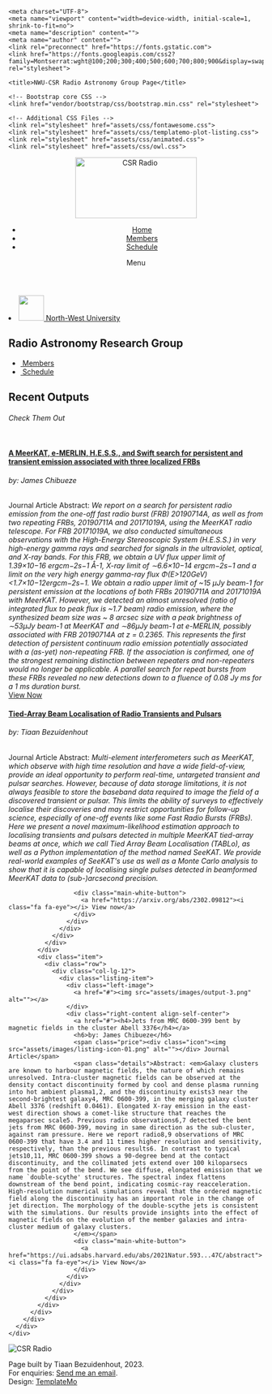 
<!DOCTYPE html>
<html lang="en">

  <head>

    <meta charset="UTF-8">
    <meta name="viewport" content="width=device-width, initial-scale=1, shrink-to-fit=no">
    <meta name="description" content="">
    <meta name="author" content="">
    <link rel="preconnect" href="https://fonts.gstatic.com">
    <link href="https://fonts.googleapis.com/css2?family=Montserrat:wght@100;200;300;400;500;600;700;800;900&display=swap" rel="stylesheet">

    <title>NWU-CSR Radio Astronomy Group Page</title>

    <!-- Bootstrap core CSS -->
    <link href="vendor/bootstrap/css/bootstrap.min.css" rel="stylesheet">

    <!-- Additional CSS Files -->
    <link rel="stylesheet" href="assets/css/fontawesome.css">
    <link rel="stylesheet" href="assets/css/templatemo-plot-listing.css">
    <link rel="stylesheet" href="assets/css/animated.css">
    <link rel="stylesheet" href="assets/css/owl.css">
  </head>

<body>

  <!-- ***** Preloader Start ***** -->
  <div id="js-preloader" class="js-preloader">
    <div class="preloader-inner">
      <span class="dot"></span>
      <div class="dots">
        <span></span>
        <span></span>
        <span></span>
      </div>
    </div>
  </div>
  <!-- ***** Preloader End ***** -->

  <!-- ***** Header Area Start ***** -->
  <header class="header-area header-sticky wow slideInDown" data-wow-duration="0.75s" data-wow-delay="0s">
    <div class="container">
      <div class="row">
        <div class="col-12">
          <nav class="main-nav">
            <!-- ***** Logo Start ***** -->
            <img src="assets/images/CSR-logo-white.png" alt="CSR Radio" style="width:240px;height:120px;">
            <a href="index.html" class="logo">
            </a>
            <!-- ***** Logo End ***** -->
            <!-- ***** Menu Start ***** -->
            <ul class="nav">
              <li><a href="index.html" class="active">Home</a></li>
              <li><a href="members.html">Members</a></li>
              <li><a href="schedule.html">Schedule</a></li>
              <!-- <li><a href="contact.html">Contact Details</a></li>  -->
              <!-- <li><div class="main-white-button"><a href="#"><i class="fa fa-plus"></i> Add Your Listing</a></div></li>  -->
            </ul>        
            <a class='menu-trigger'>
                <span>Menu</span>
            </a>
            <!-- ***** Menu End ***** -->
          </nav>
        </div>
      </div>
    </div>
  </header>
  <!-- ***** Header Area End ***** -->

  <div class="main-banner">
    <div class="container">
      <div class="row">
        <div class="col-lg-12">
          <div class="top-text header-text">
            <li><a href="https://www.nwu.ac.za"><span class="icon"><img src="assets/images/logo-nwu.png" alt="" style="width:50px;height:50px;"></span> North-West University</a></li>
            <h2>Radio Astronomy Research Group</h2>
          </div>
        </div>
        <div class="col-lg-10 offset-lg-1">
          <ul class="categories">
            <li><a href="members.html"><span class="icon"><img src="assets/images/logo-group.png" alt=""></span> Members</a></li>
            <li><a href="schedule.html"><span class="icon"><img src="assets/images/logo-calendar.png" alt=""></span> Schedule</a></li>
            <!-- <li><a href="contact.html"><span class="icon"><img src="assets/images/search-icon-02.png" alt=""></span> Contact Details</a></li> -->
            <!-- <li><a href="#"><span class="icon"><img src="assets/images/search-icon-05.png" alt="Travel"></span> </a></li> -->
          </ul>
        </div>
      </div>
    </div>
  </div>

  <div class="recent-listing">
    <div class="container">
      <div class="row">
        <div class="col-lg-12">
          <div class="section-heading">
            <h2>Recent Outputs</h2>
            <h6>Check Them Out</h6>
          </div>
        </div>
        <div class="col-lg-12">
          <div class="owl-carousel owl-listing">
            <div class="item">
              <div class="row">
                <div class="col-lg-12">
                  <div class="listing-item">
                    <div class="left-image">
                      <a href="#"><img src="assets/images/output-2.jpeg" alt=""></a>
                    </div>
                    <div class="right-content align-self-center">
                      <a href="#"><h4>A MeerKAT, e-MERLIN, H.E.S.S., and Swift search for persistent and transient emission associated with three localized FRBs</h4></a>
                      <h6>by: James Chibueze</h6>
                      <span class="price"><div class="icon"><img src="assets/images/listing-icon-01.png" alt=""></div> Journal Article</span>
                      <span class="details">Abstract: <em>We report on a search for persistent radio emission from the one-off fast radio burst (FRB) 20190714A, as well as from two repeating FRBs, 20190711A and 20171019A, using the MeerKAT radio telescope. For FRB 20171019A, we also conducted simultaneous observations with the High-Energy Stereoscopic System (H.E.S.S.) in very high-energy gamma rays and searched for signals in the ultraviolet, optical, and X-ray bands. For this FRB, we obtain a UV flux upper limit of  1.39×10−16 ergcm−2s−1 Å-1, X-ray limit of  ∼6.6×10−14 ergcm−2s−1 and a limit on the very high energy gamma-ray flux  Φ(E>120GeV)<1.7×10−12ergcm−2s−1. We obtain a radio upper limit of ~15 μJy beam-1 for persistent emission at the locations of both FRBs 20190711A and 20171019A with MeerKAT. However, we detected an almost unresolved (ratio of integrated flux to peak flux is ~1.7 beam) radio emission, where the synthesized beam size was ~ 8 arcsec size with a peak brightness of  ∼53μJy beam-1 at MeerKAT and  ∼86μJy beam-1 at e-MERLIN, possibly associated with FRB 20190714A at z = 0.2365. This represents the first detection of persistent continuum radio emission potentially associated with a (as-yet) non-repeating FRB. If the association is confirmed, one of the strongest remaining distinction between repeaters and non-repeaters would no longer be applicable. A parallel search for repeat bursts from these FRBs revealed no new detections down to a fluence of 0.08 Jy ms for a 1 ms duration burst.</em></span>
                      <div class="main-white-button">
                        <a href="https://ui.adsabs.harvard.edu/abs/2022MNRAS.515.1365C"><i class="fa fa-eye"></i> View Now</a>
                      </div>
                    </div>
                  </div>
                </div>
              </div>
            </div>
            <div class="item">
              <div class="row">
                <div class="col-lg-12">
                  <div class="listing-item">
                    <div class="left-image">
                      <a href="#"><img src="assets/images/output-1.png" alt=""></a>
                    </div>
                    <div class="right-content align-self-center">
                      <a href="#"><h4>Tied-Array Beam Localisation of Radio Transients and Pulsars</h4></a>
                      <h6>by: Tiaan Bezuidenhout</h6>
                      <span class="price"><div class="icon"><img src="assets/images/listing-icon-01.png" alt=""></div> Journal Article</span>
                      <span class="details">Abstract: <em>Multi-element interferometers such as MeerKAT, 
                                                          which observe with high time resolution and have 
                                                          a wide field-of-view, provide an ideal opportunity 
                                                          to perform real-time, untargeted transient and 
                                                          pulsar searches. However, because of data storage 
                                                          limitations, it is not always feasible to store the 
                                                          baseband data required to image the field of a 
                                                          discovered transient or pulsar. This limits the 
                                                          ability of surveys to effectively localise their 
                                                          discoveries and may restrict opportunities for 
                                                          follow-up science, especially of one-off events like 
                                                          some Fast Radio Bursts (FRBs). Here we present a 
                                                          novel maximum-likelihood estimation approach to 
                                                          localising transients and pulsars detected in 
                                                          multiple MeerKAT tied-array beams at once, which 
                                                          we call Tied Array Beam Localisation (TABLo), as 
                                                          well as a Python implementation of the method named 
                                                          SeeKAT. We provide real-world examples of SeeKAT's 
                                                          use as well as a Monte Carlo analysis to show that 
                                                          it is capable of localising single pulses detected in 
                                                          beamformed MeerKAT data to (sub-)arcsecond precision.</em></span>
                  
                      <div class="main-white-button">
                        <a href="https://arxiv.org/abs/2302.09812"><i class="fa fa-eye"></i> View now</a>
                      </div>
                    </div>
                  </div>
                </div>
              </div>
            </div>
            <div class="item">
              <div class="row">
                <div class="col-lg-12">
                  <div class="listing-item">
                    <div class="left-image">
                      <a href="#"><img src="assets/images/output-3.png" alt=""></a>
                    </div>
                    <div class="right-content align-self-center">
                      <a href="#"><h4>Jets from MRC 0600-399 bent by magnetic fields in the cluster Abell 3376</h4></a>
                      <h6>by: James Chibueze</h6>
                      <span class="price"><div class="icon"><img src="assets/images/listing-icon-01.png" alt=""></div> Journal Article</span>
                      <span class="details">Abstract: <em>Galaxy clusters are known to harbour magnetic fields, the nature of which remains unresolved. Intra-cluster magnetic fields can be observed at the density contact discontinuity formed by cool and dense plasma running into hot ambient plasma1,2, and the discontinuity exists3 near the second-brightest galaxy4, MRC 0600-399, in the merging galaxy cluster Abell 3376 (redshift 0.0461). Elongated X-ray emission in the east-west direction shows a comet-like structure that reaches the megaparsec scale5. Previous radio observations6,7 detected the bent jets from MRC 0600-399, moving in same direction as the sub-cluster, against ram pressure. Here we report radio8,9 observations of MRC 0600-399 that have 3.4 and 11 times higher resolution and sensitivity, respectively, than the previous results6. In contrast to typical jets10,11, MRC 0600-399 shows a 90-degree bend at the contact discontinuity, and the collimated jets extend over 100 kiloparsecs from the point of the bend. We see diffuse, elongated emission that we name `double-scythe' structures. The spectral index flattens downstream of the bend point, indicating cosmic-ray reacceleration. High-resolution numerical simulations reveal that the ordered magnetic field along the discontinuity has an important role in the change of jet direction. The morphology of the double-scythe jets is consistent with the simulations. Our results provide insights into the effect of magnetic fields on the evolution of the member galaxies and intra-cluster medium of galaxy clusters.
                      </em></span>
                      <div class="main-white-button">
                        <a href="https://ui.adsabs.harvard.edu/abs/2021Natur.593...47C/abstract"><i class="fa fa-eye"></i> View Now</a>
                      </div>
                    </div>
                  </div>
                </div>
              </div>
            </div>
          </div>
        </div>
      </div>
    </div>
  </div>


  <footer>
    <div class="container">
      <div class="row">
        <div class="col-lg-12">
          <div class="sub-footer">
            <div class="logo">
              <img src="assets/images/CSR-logo.png" alt="CSR Radio">
            </div>
            <p>Page built by Tiaan Bezuidenhout, 2023.
            <br>
            For enquiries: <a href = "mailto:mechiel.bez@gmail.com">Send me an email</a>.</a>
            <br>
            Design: <a rel="nofollow" href="https://templatemo.com" title="CSS Templates">TemplateMo</a></p>
          </div>
        </div>
      </div>
    </div>
  </footer>


  <!-- Scripts -->
  <script src="vendor/jquery/jquery.min.js"></script>
  <script src="vendor/bootstrap/js/bootstrap.bundle.min.js"></script>
  <script src="assets/js/owl-carousel.js"></script>
  <script src="assets/js/animation.js"></script>
  <script src="assets/js/imagesloaded.js"></script>
  <script src="assets/js/custom.js"></script>

</body>

</html>
